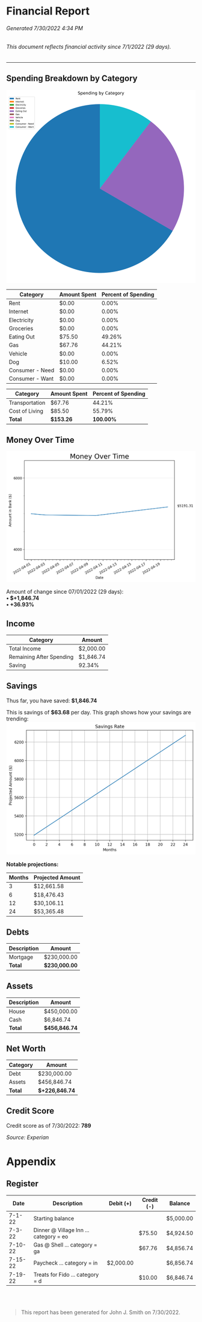 # Financial Report

###### Generated 7/30/2022 4:34 PM

###### This document reflects financial activity since 7/1/2022 (29 days).

---

## Spending Breakdown by Category

![images/spending_breakdown.png](images/spending_breakdown.png)

| Category        | Amount Spent | Percent of Spending |
| --------------- | ------------ | ------------------- |
| Rent            | $0.00        | 0.00%               |
| Internet        | $0.00        | 0.00%               |
| Electricity     | $0.00        | 0.00%               |
| Groceries       | $0.00        | 0.00%               |
| Eating Out      | $75.50       | 49.26%              |
| Gas             | $67.76       | 44.21%              |
| Vehicle         | $0.00        | 0.00%               |
| Dog             | $10.00       | 6.52%               |
| Consumer - Need | $0.00        | 0.00%               |
| Consumer - Want | $0.00        | 0.00%               |

| Category       | Amount Spent | Percent of Spending |
| -------------- | ------------ | ------------------- |
| Transportation | $67.76       | 44.21%              |
| Cost of Living | $85.50       | 55.79%              |
| **Total**      | **$153.26**  | **100.00%**         |

## Money Over Time

![images/money_over_time.png](images/money_over_time.png)

Amount of change since 07/01/2022 (29 days):<br/>**• $+1,846.74<br/>• +36.93%**

## Income

| Category                 | Amount    |
| ------------------------ | --------- |
| Total Income             | $2,000.00 |
| Remaining After Spending | $1,846.74 |
| Saving                   | 92.34%    |

## Savings

Thus far, you have saved: **$1,846.74**

This is savings of **$63.68** per day. This graph shows how your savings are trending: ![images/savings_rate.png](images/savings_rate.png)

**Notable projections:**

| Months | Projected Amount |
| ------ | ---------------- |
| 3      | $12,661.58       |
| 6      | $18,476.43       |
| 12     | $30,106.11       |
| 24     | $53,365.48       |

## Debts

| Description | Amount          |
| ----------- | --------------- |
| Mortgage    | $230,000.00     |
| **Total**   | **$230,000.00** |

## Assets

| Description | Amount          |
| ----------- | --------------- |
| House       | $450,000.00     |
| Cash        | $6,846.74       |
| **Total**   | **$456,846.74** |

## Net Worth

| Category  | Amount           |
| --------- | ---------------- |
| Debt      | $230,000.00      |
| Assets    | $456,846.74      |
| **Total** | **$+226,846.74** |

## Credit Score

Credit score as of 7/30/2022: **789**

*Source: Experian*

# Appendix

## Register

| Date    | Description                            | Debit (+) | Credit (-) | Balance   |
| ------- | -------------------------------------- | --------- | ---------- | --------- |
| 7-1-22  | Starting balance                       |           |            | $5,000.00 |
| 7-3-22  | Dinner @ Village Inn ... category = eo |           | $75.50     | $4,924.50 |
| 7-10-22 | Gas @ Shell ... category = ga          |           | $67.76     | $4,856.74 |
| 7-15-22 | Paycheck ... category = in             | $2,000.00 |            | $6,856.74 |
| 7-19-22 | Treats for Fido ... category = d       |           | $10.00     | $6,846.74 |

<br/><br/>

> This report has been generated for John J. Smith on 7/30/2022.